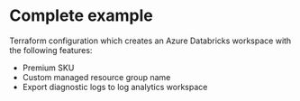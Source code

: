 # Complete example

Terraform configuration which creates an Azure Databricks workspace with the following features:

- Premium SKU
- Custom managed resource group name
- Export diagnostic logs to log analytics workspace
